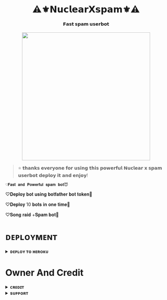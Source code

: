 <h1 align="center"><b>⚠️⚜️𝗡𝘂𝗰𝗹𝗲𝗮𝗿𝗫𝘀𝗽𝗮𝗺⚜️⚠️</b></h1>

<h4 align="center"> 𝗙𝗮𝘀𝘁 𝘀𝗽𝗮𝗺 𝘂𝘀𝗲𝗿𝗯𝗼𝘁</h4>

<p align="center"><a href="https://t.me/NucLeaR_xD"><img src="https://te.legra.ph/file/cd03811f7b0f90d7fc690.jpg" width="400"></a></p>


> ⭐️ 𝘁𝗵𝗮𝗻𝗸𝘀 𝗲𝘃𝗲𝗿𝘆𝗼𝗻𝗲 𝗳𝗼𝗿 𝘂𝘀𝗶𝗻𝗴 𝘁𝗵𝗶𝘀 𝗽𝗼𝘄𝗲𝗿𝗳𝘂𝗹 𝗡𝘂𝗰𝗹𝗲𝗮𝗿 𝘅 𝘀𝗽𝗮𝗺 𝘂𝘀𝗲𝗿𝗯𝗼𝘁 𝗱𝗲𝗽𝗹𝗼𝘆 𝗶𝘁 𝗮𝗻𝗱 𝗲𝗻𝗷𝗼𝘆!
 
    ♡︎𝐅𝐚𝐬𝐭 𝐚𝐧𝐝 𝐏𝐨𝐰𝐞𝐫𝐟𝐮𝐥 𝐬𝐩𝐚𝐦 𝐛𝐨𝐭😈

♡︎𝐃𝐞𝐩𝐥𝐨𝐲 𝐛𝐨𝐭 𝐮𝐬𝐢𝐧𝐠 𝐛𝐨𝐭𝐟𝐚𝐭𝐡𝐞𝐫 𝐛𝐨𝐭 𝐭𝐨𝐤𝐞𝐧🤩

♡︎𝐃𝐞𝐩𝐥𝐨𝐲 10 𝐛𝐨𝐭𝐬 𝐢𝐧 𝐨𝐧𝐞 𝐭𝐢𝐦𝐞🤤

♡︎𝐒𝐨𝐧𝐠 𝐫𝐚𝐢𝐝 +𝐒𝐩𝐚𝐦 𝐛𝐨𝐭🥳

# ᴅᴇᴘʟᴏʏᴍᴇɴᴛ


<details>
<summary><b>ᴅᴇᴘʟᴏʏ ᴛᴏ ʜᴇʀᴏᴋᴜ</b></summary>
<br>

[![Deploy](https://www.herokucdn.com/deploy/button.svg)](https://dashboard.heroku.com/new?template=https://github.com/AAAPOPNUCKEAR/NUCLEARxBOTFATHER)
  
</details>


# Owner And Credit


<details>
<summary><b>ᴄʀᴇᴅɪᴛ</b></summary>
<br>

</details>

<details>
<summary><b>sᴜᴘᴘᴏʀᴛ</b></summary>
<br>

# ꜱᴜᴘᴘᴏʀᴛ ✨
<a href="https://t.me/AUKAATMEINRAHO"><img src="https://img.shields.io/badge/Join-Telegram%20Channel-red.svg?logo=Telegram"></a>

</details>
